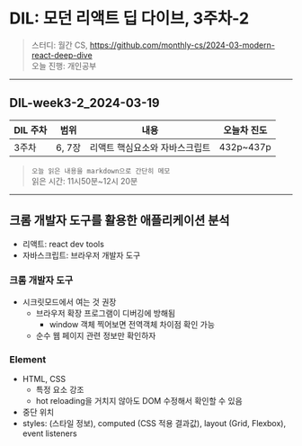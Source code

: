 # DIL: 모던 리액트 딥 다이브, 3주차-2

> 스터디: 월간 CS, https://github.com/monthly-cs/2024-03-modern-react-deep-dive  
> 오늘 진행: 개인공부

---

## DIL-week3-2_2024-03-19

| DIL 주차 | 범위   | 내용                           | 오늘차 진도 |
| -------- | ------ | ------------------------------ | ----------- |
| 3주차    | 6, 7장 | 리액트 핵심요소와 자바스크립트 | 432p~437p   |

> `오늘 읽은 내용을 markdown으로 간단히 메모`  
> 읽은 시간: 11시50분~12시 20분

---

## 크롬 개발자 도구를 활용한 애플리케이션 분석

- 리액트: react dev tools
- 자바스크립트: 브라우저 개발자 도구

### 크롬 개발자 도구

- 시크릿모드에서 여는 것 권장
  - 브라우저 확장 프로그램이 디버깅에 방해됨
    - window 객체 찍어보면 전역객체 차이점 확인 가능
  - 순수 웹 페이지 관련 정보만 확인하자

### Element

- HTML, CSS
  - 특정 요소 강조
  - hot reloading을 거치지 않아도 DOM 수정해서 확인할 수 있음
- 중단 위치
- styles: (스타일 정보), computed (CSS 적용 결과값), layout (Grid, Flexbox), event listeners
